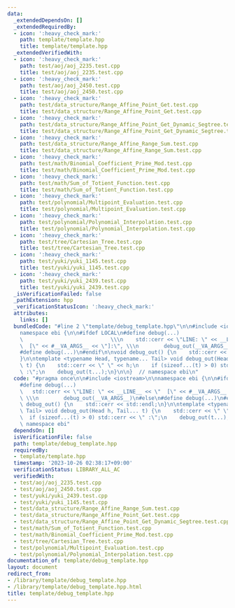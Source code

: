 ```yaml
---
data:
  _extendedDependsOn: []
  _extendedRequiredBy:
  - icon: ':heavy_check_mark:'
    path: template/template.hpp
    title: template/template.hpp
  _extendedVerifiedWith:
  - icon: ':heavy_check_mark:'
    path: test/aoj/aoj_2235.test.cpp
    title: test/aoj/aoj_2235.test.cpp
  - icon: ':heavy_check_mark:'
    path: test/aoj/aoj_2450.test.cpp
    title: test/aoj/aoj_2450.test.cpp
  - icon: ':heavy_check_mark:'
    path: test/data_structure/Range_Affine_Point_Get.test.cpp
    title: test/data_structure/Range_Affine_Point_Get.test.cpp
  - icon: ':heavy_check_mark:'
    path: test/data_structure/Range_Affine_Point_Get_Dynamic_Segtree.test.cpp
    title: test/data_structure/Range_Affine_Point_Get_Dynamic_Segtree.test.cpp
  - icon: ':heavy_check_mark:'
    path: test/data_structure/Range_Affine_Range_Sum.test.cpp
    title: test/data_structure/Range_Affine_Range_Sum.test.cpp
  - icon: ':heavy_check_mark:'
    path: test/math/Binomial_Coefficient_Prime_Mod.test.cpp
    title: test/math/Binomial_Coefficient_Prime_Mod.test.cpp
  - icon: ':heavy_check_mark:'
    path: test/math/Sum_of_Totient_Function.test.cpp
    title: test/math/Sum_of_Totient_Function.test.cpp
  - icon: ':heavy_check_mark:'
    path: test/polynomial/Multipoint_Evaluation.test.cpp
    title: test/polynomial/Multipoint_Evaluation.test.cpp
  - icon: ':heavy_check_mark:'
    path: test/polynomial/Polynomial_Interpolation.test.cpp
    title: test/polynomial/Polynomial_Interpolation.test.cpp
  - icon: ':heavy_check_mark:'
    path: test/tree/Cartesian_Tree.test.cpp
    title: test/tree/Cartesian_Tree.test.cpp
  - icon: ':heavy_check_mark:'
    path: test/yuki/yuki_1145.test.cpp
    title: test/yuki/yuki_1145.test.cpp
  - icon: ':heavy_check_mark:'
    path: test/yuki/yuki_2439.test.cpp
    title: test/yuki/yuki_2439.test.cpp
  _isVerificationFailed: false
  _pathExtension: hpp
  _verificationStatusIcon: ':heavy_check_mark:'
  attributes:
    links: []
  bundledCode: "#line 2 \"template/debug_template.hpp\"\n\n#include <iostream>\n\n\
    namespace ebi {\n\n#ifdef LOCAL\n#define debug(...)                          \
    \                            \\\n    std::cerr << \"LINE: \" << __LINE__ << \"\
    \  [\" << #__VA_ARGS__ << \"]:\", \\\n        debug_out(__VA_ARGS__)\n#else\n\
    #define debug(...)\n#endif\n\nvoid debug_out() {\n    std::cerr << std::endl;\n\
    }\n\ntemplate <typename Head, typename... Tail> void debug_out(Head h, Tail...\
    \ t) {\n    std::cerr << \" \" << h;\n    if (sizeof...(t) > 0) std::cerr << \"\
    \ :\";\n    debug_out(t...);\n}\n\n}  // namespace ebi\n"
  code: "#pragma once\n\n#include <iostream>\n\nnamespace ebi {\n\n#ifdef LOCAL\n\
    #define debug(...)                                                      \\\n \
    \   std::cerr << \"LINE: \" << __LINE__ << \"  [\" << #__VA_ARGS__ << \"]:\",\
    \ \\\n        debug_out(__VA_ARGS__)\n#else\n#define debug(...)\n#endif\n\nvoid\
    \ debug_out() {\n    std::cerr << std::endl;\n}\n\ntemplate <typename Head, typename...\
    \ Tail> void debug_out(Head h, Tail... t) {\n    std::cerr << \" \" << h;\n  \
    \  if (sizeof...(t) > 0) std::cerr << \" :\";\n    debug_out(t...);\n}\n\n}  //\
    \ namespace ebi"
  dependsOn: []
  isVerificationFile: false
  path: template/debug_template.hpp
  requiredBy:
  - template/template.hpp
  timestamp: '2023-10-26 02:38:17+09:00'
  verificationStatus: LIBRARY_ALL_AC
  verifiedWith:
  - test/aoj/aoj_2235.test.cpp
  - test/aoj/aoj_2450.test.cpp
  - test/yuki/yuki_2439.test.cpp
  - test/yuki/yuki_1145.test.cpp
  - test/data_structure/Range_Affine_Range_Sum.test.cpp
  - test/data_structure/Range_Affine_Point_Get.test.cpp
  - test/data_structure/Range_Affine_Point_Get_Dynamic_Segtree.test.cpp
  - test/math/Sum_of_Totient_Function.test.cpp
  - test/math/Binomial_Coefficient_Prime_Mod.test.cpp
  - test/tree/Cartesian_Tree.test.cpp
  - test/polynomial/Multipoint_Evaluation.test.cpp
  - test/polynomial/Polynomial_Interpolation.test.cpp
documentation_of: template/debug_template.hpp
layout: document
redirect_from:
- /library/template/debug_template.hpp
- /library/template/debug_template.hpp.html
title: template/debug_template.hpp
---
```

